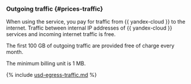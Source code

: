 ### Outgoing traffic {#prices-traffic}

When using the service, you pay for traffic from {{ yandex-cloud }} to the internet. Traffic between internal IP addresses of {{ yandex-cloud }} services and incoming internet traffic is free.

The first 100 GB of outgoing traffic are provided free of charge every month.

The minimum billing unit is 1 MB.




{% include [usd-egress-traffic.md](../_pricing/usd-egress-traffic.md) %}

